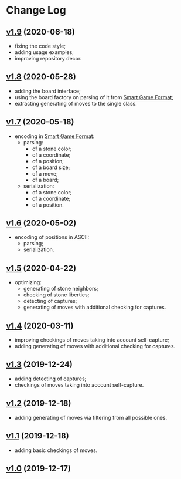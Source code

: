 # Change Log

## [v1.9](https://github.com/thewizardplusplus/go-atari-models/tree/v1.9) (2020-06-18)

- fixing the code style;
- adding usage examples;
- improving repository decor.

## [v1.8](https://github.com/thewizardplusplus/go-atari-models/tree/v1.8) (2020-05-28)

- adding the board interface;
- using the board factory on parsing of it from [Smart Game Format](https://senseis.xmp.net/?SGF);
- extracting generating of moves to the single class.

## [v1.7](https://github.com/thewizardplusplus/go-atari-models/tree/v1.7) (2020-05-18)

- encoding in [Smart Game Format](https://senseis.xmp.net/?SGF):
  - parsing:
    - of a stone color;
    - of a coordinate;
    - of a position;
    - of a board size;
    - of a move;
    - of a board;
  - serialization:
    - of a stone color;
    - of a coordinate;
    - of a position.

## [v1.6](https://github.com/thewizardplusplus/go-atari-models/tree/v1.6) (2020-05-02)

- encoding of positions in ASCII:
  - parsing;
  - serialization.

## [v1.5](https://github.com/thewizardplusplus/go-atari-models/tree/v1.5) (2020-04-22)

- optimizing:
  - generating of stone neighbors;
  - checking of stone liberties;
  - detecting of captures;
  - generating of moves with additional checking for captures.

## [v1.4](https://github.com/thewizardplusplus/go-atari-models/tree/v1.4) (2020-03-11)

- improving checkings of moves taking into account self-capture;
- adding generating of moves with additional checking for captures.

## [v1.3](https://github.com/thewizardplusplus/go-atari-models/tree/v1.3) (2019-12-24)

- adding detecting of captures;
- checkings of moves taking into account self-capture.

## [v1.2](https://github.com/thewizardplusplus/go-atari-models/tree/v1.2) (2019-12-18)

- adding generating of moves via filtering from all possible ones.

## [v1.1](https://github.com/thewizardplusplus/go-atari-models/tree/v1.1) (2019-12-18)

- adding basic checkings of moves.

## [v1.0](https://github.com/thewizardplusplus/go-atari-models/tree/v1.0) (2019-12-17)
